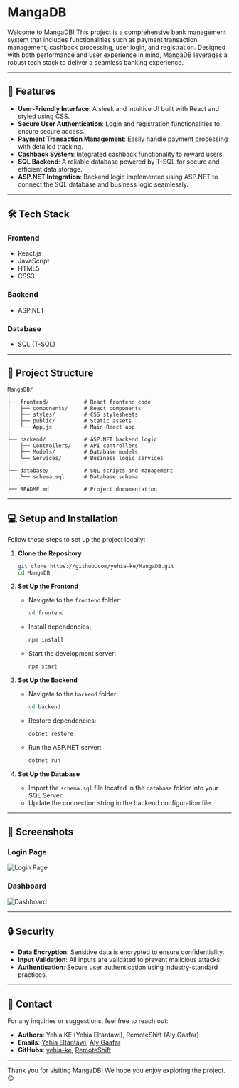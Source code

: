 # MangaDB

Welcome to MangaDB! This project is a comprehensive bank management system that includes functionalities such as payment transaction management, cashback processing, user login, and registration. Designed with both performance and user experience in mind, MangaDB leverages a robust tech stack to deliver a seamless banking experience.

---

## 🚀 Features

- **User-Friendly Interface**: A sleek and intuitive UI built with React and styled using CSS.
- **Secure User Authentication**: Login and registration functionalities to ensure secure access.
- **Payment Transaction Management**: Easily handle payment processing with detailed tracking.
- **Cashback System**: Integrated cashback functionality to reward users.
- **SQL Backend**: A reliable database powered by T-SQL for secure and efficient data storage.
- **ASP.NET Integration**: Backend logic implemented using ASP.NET to connect the SQL database and business logic seamlessly.

---

## 🛠️ Tech Stack

### **Frontend**
- React.js
- JavaScript
- HTML5
- CSS3

### **Backend**
- ASP.NET

### **Database**
- SQL (T-SQL)

---

## 📂 Project Structure

```
MangaDB/
│
├── frontend/           # React frontend code
│   ├── components/     # React components
│   ├── styles/         # CSS stylesheets
│   ├── public/         # Static assets
│   └── App.js          # Main React app
│
├── backend/            # ASP.NET backend logic
│   ├── Controllers/    # API controllers
│   ├── Models/         # Database models
│   └── Services/       # Business logic services
│
├── database/           # SQL scripts and management
│   └── schema.sql      # Database schema
│
└── README.md           # Project documentation
```

---

## 💻 Setup and Installation

Follow these steps to set up the project locally:

1. **Clone the Repository**
   ```bash
   git clone https://github.com/yehia-ke/MangaDB.git
   cd MangaDB
   ```

2. **Set Up the Frontend**
   - Navigate to the `frontend` folder:
     ```bash
     cd frontend
     ```
   - Install dependencies:
     ```bash
     npm install
     ```
   - Start the development server:
     ```bash
     npm start
     ```

3. **Set Up the Backend**
   - Navigate to the `backend` folder:
     ```bash
     cd backend
     ```
   - Restore dependencies:
     ```bash
     dotnet restore
     ```
   - Run the ASP.NET server:
     ```bash
     dotnet run
     ```

4. **Set Up the Database**
   - Import the `schema.sql` file located in the `database` folder into your SQL Server.
   - Update the connection string in the backend configuration file.

---

## 🌟 Screenshots

### Login Page
![Login Page](https://via.placeholder.com/800x400?text=Login+Page+Screenshot)

### Dashboard
![Dashboard](https://via.placeholder.com/800x400?text=Dashboard+Screenshot)

---

## 🔒 Security

- **Data Encryption**: Sensitive data is encrypted to ensure confidentiality.
- **Input Validation**: All inputs are validated to prevent malicious attacks.
- **Authentication**: Secure user authentication using industry-standard practices.

---

## 📧 Contact

For any inquiries or suggestions, feel free to reach out:

- **Authors**: Yehia KE (Yehia Eltantawi), RemoteShift (Aly Gaafar)
- **Emails**: [Yehia Eltantawi](mailto:your-email@example.com), [Aly Gaafar](mailto:alimohamedgaafar@gmail.com)
- **GitHubs**: [yehia-ke](https://github.com/yehia-ke), [RemoteShift](https://github.com/RemoteShift)

---

Thank you for visiting MangaDB! We hope you enjoy exploring the project. 😊
